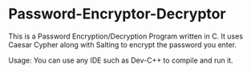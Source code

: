 # Password-Encryptor-Decryptor
This is a Password Encryption/Decryption Program written in C. It uses Caesar Cypher along with Salting to encrypt the password you enter.

Usage: You can use any IDE such as Dev-C++ to compile and run it.

